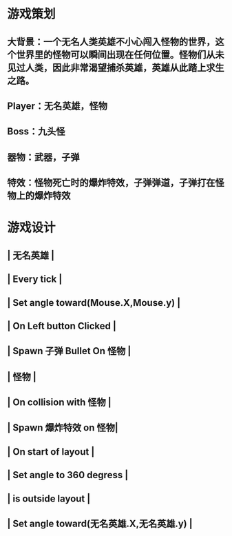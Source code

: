 # 游戏策划
## 大背景：一个无名人类英雄不小心闯入怪物的世界，这个世界里的怪物可以瞬间出现在任何位置。怪物们从未见过人类，因此非常渴望捕杀英雄，英雄从此踏上求生之路。

## Player：无名英雄，怪物
## Boss：九头怪
## 器物：武器，子弹
## 特效：怪物死亡时的爆炸特效，子弹弹道，子弹打在怪物上的爆炸特效

# 游戏设计

## | 无名英雄   |
## | Every tick | 
## | Set angle toward(Mouse.X,Mouse.y) |

## | On Left button Clicked |
## | Spawn 子弹 Bullet On 怪物 |

## | 怪物   |
## | On collision with 怪物 | 
## | Spawn 爆炸特效 on 怪物|

## | On start of layout | 
## | Set angle to 360 degress |

## | is outside layout | 
## | Set angle toward(无名英雄.X,无名英雄.y) |